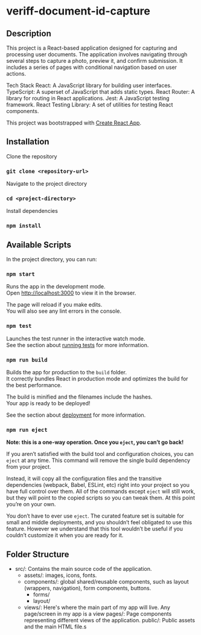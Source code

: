 # veriff-document-id-capture

## Description
This project is a React-based application designed for capturing and processing user documents. The application involves navigating through several steps to capture a photo, preview it, and confirm submission. It includes a series of pages with conditional navigation based on user actions.

Tech Stack
React: A JavaScript library for building user interfaces.
TypeScript: A superset of JavaScript that adds static types.
React Router: A library for routing in React applications.
Jest: A JavaScript testing framework.
React Testing Library: A set of utilities for testing React components.

This project was bootstrapped with [Create React App](https://github.com/facebook/create-react-app).

## Installation

Clone the repository
  ### `git clone <repository-url>`

Navigate to the project directory
  ### `cd <project-directory>`

Install dependencies
  ### `npm install`

## Available Scripts

In the project directory, you can run:

### `npm start`

Runs the app in the development mode.\
Open [http://localhost:3000](http://localhost:3000) to view it in the browser.

The page will reload if you make edits.\
You will also see any lint errors in the console.

### `npm test`

Launches the test runner in the interactive watch mode.\
See the section about [running tests](https://facebook.github.io/create-react-app/docs/running-tests) for more information.

### `npm run build`

Builds the app for production to the `build` folder.\
It correctly bundles React in production mode and optimizes the build for the best performance.

The build is minified and the filenames include the hashes.\
Your app is ready to be deployed!

See the section about [deployment](https://facebook.github.io/create-react-app/docs/deployment) for more information.

### `npm run eject`

**Note: this is a one-way operation. Once you `eject`, you can’t go back!**

If you aren’t satisfied with the build tool and configuration choices, you can `eject` at any time. This command will remove the single build dependency from your project.

Instead, it will copy all the configuration files and the transitive dependencies (webpack, Babel, ESLint, etc) right into your project so you have full control over them. All of the commands except `eject` will still work, but they will point to the copied scripts so you can tweak them. At this point you’re on your own.

You don’t have to ever use `eject`. The curated feature set is suitable for small and middle deployments, and you shouldn’t feel obligated to use this feature. However we understand that this tool wouldn’t be useful if you couldn’t customize it when you are ready for it.

## Folder Structure
- src/: Contains the main source code of the application.
  - assets/: images, icons, fonts.
  - components/: global shared/reusable components, such as layout (wrappers, navigation), form components, buttons.
    - forms/
    - layout/
  - views/: Here's where the main part of my app will live. Any page/screen in my app is a view
pages/: Page components representing different views of the application.
public/: Public assets and the main HTML file.s
